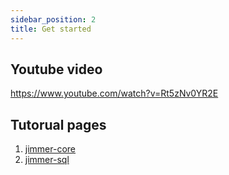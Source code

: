 ```yaml
---
sidebar_position: 2
title: Get started
---
```


## Youtube video

https://www.youtube.com/watch?v=Rt5zNv0YR2E

## Tutorual pages

1. [jimmer-core](./jimmer-core/usage.mdx)
2. [jimmer-sql](./jimmer-sql/usage.mdx)